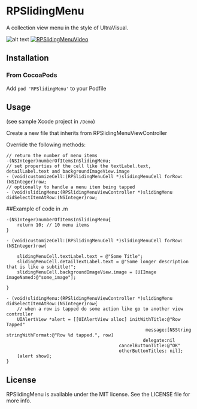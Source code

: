 RPSlidingMenu
=============

A collection view menu in the style of UltraVisual.


![alt text](http://dl.dropboxusercontent.com/u/19170848/RPSlidingMenu_1.png "RPSlidingMenu Example")
[![RPSlidingMenuVideo](http://img.youtube.com/vi/jUsxavJp4l8/0.jpg)](http://www.youtube.com/watch?v=jUsxavJp4l8)

## Installation

### From CocoaPods

Add `pod 'RPSlidingMenu'` to your Podfile

## Usage

(see sample Xcode project in `/Demo`)

Create a new file that inherits from RPSlidingMenuViewController

Override the following methods:
```
// return the number of menu items
-(NSInteger)numberOfItemsInSlidingMenu;
// set properties of the cell like the textLabel.text, detailLabel.text and backgroundImageView.image
- (void)customizeCell:(RPSlidingMenuCell *)slidingMenuCell forRow:(NSInteger)row;
// optionally to handle a menu item being tapped
- (void)slidingMenu:(RPSlidingMenuViewController *)slidingMenu didSelectItemAtRow:(NSInteger)row;
```

##Example of code in .m
```
-(NSInteger)numberOfItemsInSlidingMenu{
    return 10; // 10 menu items
}

- (void)customizeCell:(RPSlidingMenuCell *)slidingMenuCell forRow:(NSInteger)row{

    slidingMenuCell.textLabel.text = @"Some Title";
    slidingMenuCell.detailTextLabel.text = @"Some longer description that is like a subtitle!";
    slidingMenuCell.backgroundImageView.image = [UIImage imageNamed:@"some_image"];

}

- (void)slidingMenu:(RPSlidingMenuViewController *)slidingMenu didSelectItemAtRow:(NSInteger)row{
    // when a row is tapped do some action like go to another view controller
    UIAlertView *alert = [[UIAlertView alloc] initWithTitle:@"Row Tapped"
                                                    message:[NSString stringWithFormat:@"Row %d tapped.", row]
                                                   delegate:nil
                                          cancelButtonTitle:@"OK"
                                          otherButtonTitles: nil];
    [alert show];
}
```

## License

RPSlidingMenu is available under the MIT license. See the LICENSE file for more info.
